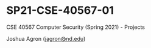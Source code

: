 # SP21-CSE-40567-01
CSE 40567 Computer Security (Spring 2021) - Projects

Joshua Agron (jagron@nd.edu)
